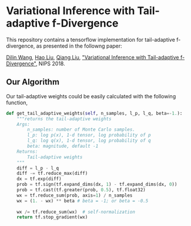 # Variational Inference with Tail-adaptive f-Divergence

This repository contains a tensorflow implementation for tail-adaptive f-divergence, as presented in the followng paper:

[Dilin Wang](http://cs.utexas.edu/~dilin), [Hao Liu](http://haoliu.site/), [Qiang Liu](https://www.cs.utexas.edu/~lqiang/), ["Variational Inference with Tail-adaptive f-Divergence"](https://nips.cc/Conferences/2018/Schedule?showEvent=11559), NIPS 2018.


## Our Algorithm

Our tail-adaptive weights could be easily calculated with the following function,

```python
def get_tail_adaptive_weights(self, n_samples, l_p, l_q, beta=-1.):
    """returns the tail-adaptive weights
    Args:
        n_samples: number of Monte Carlo samples.
        l_p: log p(x), 1-d tensor, log probability of p
        l_q: log q(x), 1-d tensor, log probability of q
        beta: magnitude, default -1
    Returns:
        Tail-adaptive weights
    """
    diff = l_p - l_q
    diff -= tf.reduce_max(diff)
    dx = tf.exp(diff)
    prob = tf.sign(tf.expand_dims(dx, 1) - tf.expand_dims(dx, 0))
    prob = tf.cast(tf.greater(prob, 0.5), tf.float32)
    wx = tf.reduce_sum(prob, axis=1) / n_samples
    wx = (1. - wx) ** beta # beta = -1; or beta = -0.5
    
    wx /= tf.reduce_sum(wx)  # self-normalization
    return tf.stop_gradient(wx)
```
